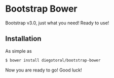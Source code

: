 # Bootstrap Bower
Bootstrap v3.0, just what you need! Ready to use!

## Installation
As simple as
```sh
$ bower install diegotoral/bootstrap-bower
```
Now you are ready to go! Good luck!
